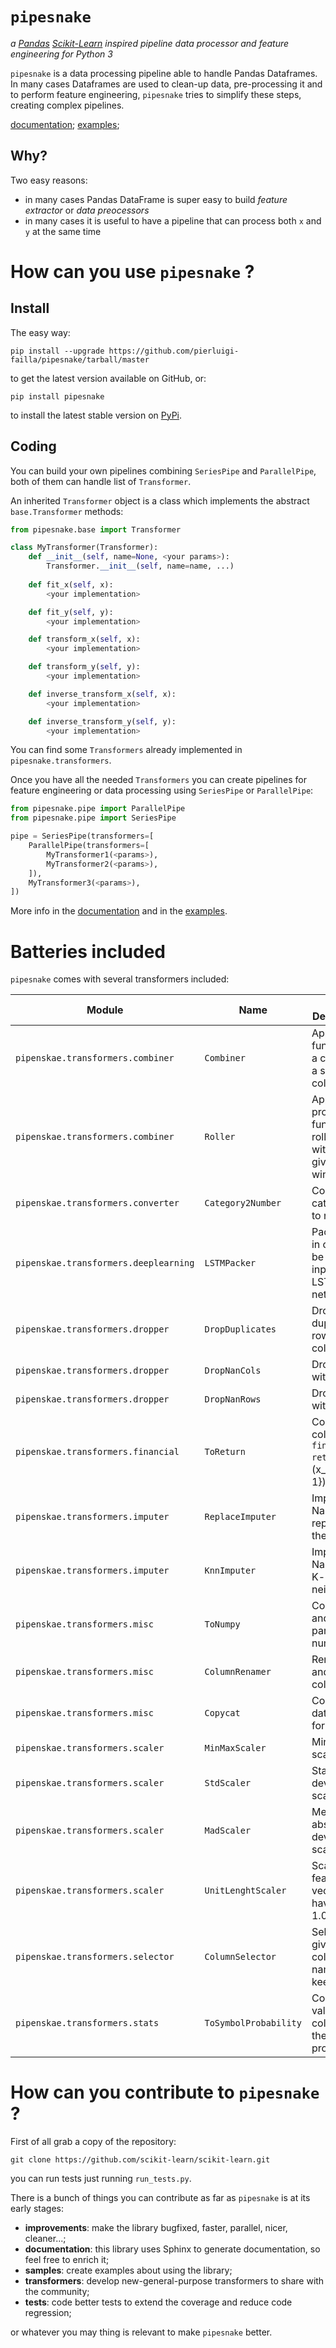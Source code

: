 # `pipesnake`

*a [Pandas](https://pandas.pydata.org/) [Scikit-Learn](http://scikit-learn.org) inspired pipeline data processor and feature engineering for Python 3*

`pipesnake` is a data processing pipeline able to handle Pandas Dataframes. In many cases
Dataframes are used to clean-up data, pre-processing it and to perform feature engineering, 
`pipesnake` tries to simplify these steps, creating complex pipelines.

[documentation](https://pierluigi-failla.github.io/pipesnake/); [examples](examples/README.md);

## Why?

Two easy reasons:
* in many cases Pandas DataFrame is super easy to build _feature extractor_ or _data preocessors_
* in many cases it is useful to have a pipeline that can process both `x` and `y` at the same time

# How can you use `pipesnake` ?

## Install

The easy way:

`pip install --upgrade https://github.com/pierluigi-failla/pipesnake/tarball/master`

to get the latest version available on GitHub, or:

`pip install pipesnake` 

to install the latest stable version on [PyPi](https://pypi.python.org).

## Coding

You can build your own pipelines combining `SeriesPipe` and `ParallelPipe`, both of them can handle list 
of `Transformer`. 

An inherited `Transformer` object is a class which implements the abstract 
`base.Transformer` methods:

```python
from pipesnake.base import Transformer

class MyTransformer(Transformer):
    def __init__(self, name=None, <your params>):
        Transformer.__init__(self, name=name, ...)
        
    def fit_x(self, x):
        <your implementation>

    def fit_y(self, y):
        <your implementation>

    def transform_x(self, x):
        <your implementation>

    def transform_y(self, y):
        <your implementation>

    def inverse_transform_x(self, x):
        <your implementation>

    def inverse_transform_y(self, y):
        <your implementation>
```

You can find some `Transformers` already implemented in `pipesnake.transformers`. 

Once you have all the needed `Transformers` you can create pipelines for feature engineering or data 
processing using `SeriesPipe` or `ParallelPipe`:

```python
from pipesnake.pipe import ParallelPipe
from pipesnake.pipe import SeriesPipe

pipe = SeriesPipe(transformers=[
    ParallelPipe(transformers=[
        MyTransformer1(<params>),
        MyTransformer2(<params>),
    ]),
    MyTransformer3(<params>),
])
```

More info in the [documentation]() and in the [examples](examples/README.md).

# Batteries included

`pipesnake` comes with several transformers included:

Module | Name | Short Description
--- | --- | ---
`pipenskae.transformers.combiner` | `Combiner` | Apply user function to a column or a set of columns
`pipenskae.transformers.combiner` | `Roller` | Apply the provided function rolling within a given window
`pipenskae.transformers.converter` | `Category2Number` | Convert categorical to number
`pipenskae.transformers.deeplearning` | `LSTMPacker` | Pack rows in order to be used as input for LSTM networks
`pipenskae.transformers.dropper` | `DropDuplicates` | Drop duplicated rows and/or cols
`pipenskae.transformers.dropper` | `DropNanCols` | Drop cols with nans
`pipenskae.transformers.dropper` | `DropNanRows` | Drop rows with nans
`pipenskae.transformers.financial` | `ToReturn` | Convert columns to `financial return`: r_t = (x_t - x_{t-1}) / x_{t-1}
`pipenskae.transformers.imputer` | `ReplaceImputer` | Impute NaNs replacing them
`pipenskae.transformers.imputer` | `KnnImputer` | Impute NaNs using K-nearest neighbors
`pipenskae.transformers.misc` | `ToNumpy` | Convert `x` and `y` to a particular numpy type
`pipenskae.transformers.misc` | `ColumnRenamer` | Rename `x` and `y` columns
`pipenskae.transformers.misc` | `Copycat` | Copy the datasets forward
`pipenskae.transformers.scaler` | `MinMaxScaler` | Min max scaler
`pipenskae.transformers.scaler` | `StdScaler` | Standard deviation scaler
`pipenskae.transformers.scaler` | `MadScaler` | Median absolute deviation scaler
`pipenskae.transformers.scaler` | `UnitLenghtScaler` | Scale the feature vector to have norm 1.0
`pipenskae.transformers.selector` | `ColumnSelector` | Select a given list of column names to keep
`pipenskae.transformers.stats` | `ToSymbolProbability` | Convert values in columns to their probabilities

# How can you contribute to `pipesnake` ?

First of all grab a copy of the repository: 

`git clone https://github.com/scikit-learn/scikit-learn.git`

you can run tests just running `run_tests.py`. 

There is a bunch of things you can contribute as far as `pipesnake` is at its early stages:

* **improvements**: make the library bugfixed, faster, parallel, nicer, cleaner...;
* **documentation**: this library uses Sphinx to generate documentation, so feel free to enrich it;
* **samples**: create examples about using the library;
* **transformers**: develop new-general-purpose transformers to share with the community;
* **tests**: code better tests to extend the coverage and reduce code regression;

or whatever you may thing is relevant to make `pipesnake` better.
